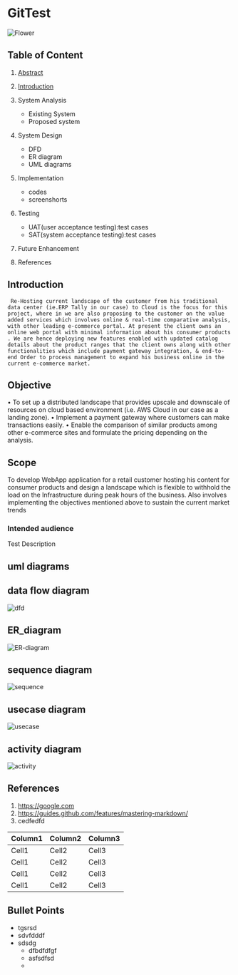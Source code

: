 # GitTest

![Flower](https://github.com/asimmhd/GitTest/blob/master/images/download.jpg)

## Table of Content

1. [Abstract](#abstract)
2. [Introduction](#introduction)
    
3. System Analysis
    * Existing System
    * Proposed system
4. System Design
   * DFD
   * ER diagram
   * UML diagrams
5. Implementation
    * codes
    * screenshorts
6. Testing
    * UAT(user acceptance testing):test cases
    * SAT(system acceptance testing):test cases
7. Future Enhancement
8. References



## Introduction

     Re-Hosting current landscape of the customer from his traditional data center (ie.ERP Tally in our case) to Cloud is the focus for this project, where in we are also proposing to the customer on the value added services which involves online & real-time comparative analysis, with other leading e-commerce portal. At present the client owns an online web portal with minimal information about his consumer products . We are hence deploying new features enabled with updated catalog details about the product ranges that the client owns along with other functionalities which include payment gateway integration, & end-to-end Order to process management to expand his business online in the current e-commerce market.
## Objective
•	To set up a distributed landscape that provides upscale and downscale of resources on cloud based environment (i.e. AWS Cloud in our case as a landing zone).
•	Implement a payment gateway where customers can make transactions easily.
•	Enable the comparison of similar products among other e-commerce sites and formulate the pricing depending on the analysis.

## Scope
To develop WebApp application for a retail customer hosting his content for consumer products and design a landscape which is flexible to withhold the load on the Infrastructure during peak hours of the business. Also involves implementing the objectives mentioned above to sustain the current market trends


### Intended audience

Test Description


## uml diagrams
## data flow diagram
![dfd](https://github.com/asimmhd/GitTest/blob/master/images/modidfd.PNG)
## ER_diagram
![ER-diagram](https://github.com/asimmhd/GitTest/blob/master/images/er5.png)
## sequence diagram
![sequence](https://github.com/asimmhd/GitTest/blob/master/images/sequence.jpg)
## usecase diagram
![usecase](https://github.com/asimmhd/GitTest/blob/master/images/modiusecase.jpg)
## activity diagram
![activity](https://github.com/asimmhd/GitTest/blob/master/images/activity1.jpg)

## References

1. https://google.com
2. https://guides.github.com/features/mastering-markdown/
3. cedfedfd

|Column1|Column2|Column3|
|---|---|---|
|Cell1|Cell2|Cell3|
|Cell1|Cell2|Cell3|
|Cell1|Cell2|Cell3|
|Cell1|Cell2|Cell3|































































## Bullet Points 

* tgsrsd
* sdvfdddf
* sdsdg
    * dfbdfdfgf
    * asfsdfsd
    * 